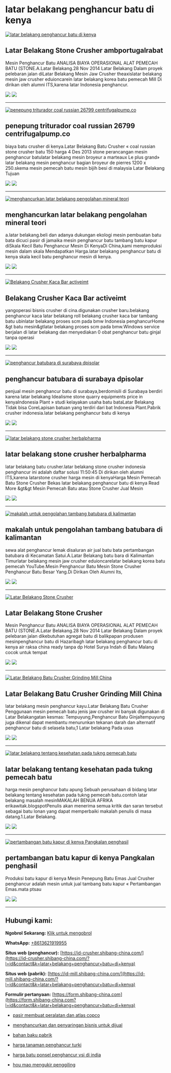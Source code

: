# latar belakang penghancur batu di kenya

<a href="https://swt.shibang-china.com/?l=id&img&k=latar+belakang+penghancur+batu+di+kenya" target="_blank">![latar belakang penghancur batu di kenya](http://static.shibang-china.com/all-800x300/866.jpg)</a>

## Latar Belakang Stone Crusher ambportugalrabat
Mesin Penghancur Batu ANALISA BIAYA OPERASIONAL ALAT PEMECAH BATU (STONE.A.Latar Belakang.28 Nov 2014 Latar Belakang Dalam proyek pelebaran jalan diLatar Belakang Mesin Jaw Crusher theaxislatar belakang mesin jaw crusher eduioncarein latar belakang korea batu pemecah Mill Di dirikan oleh alumni ITS,karena latar Indonesia penghancur.


<a href="https://whatsapp.shibangsoft.com/WhatsApp.php" target="_blank" title="WhatsApp">![](http://static.shibang-china.com/icon/whatsapp.png)</a> <a href="https://swt.shibang-china.com/?l=id&icon&k=latar+belakang+penghancur+batu+di+kenya" target="_blank">![](http://static.shibang-china.com/icon/chat-id.png)</a>

---

<a href="https://swt.shibang-china.com/?l=id&img&k=latar+belakang+penghancur+batu+di+kenya" target="_blank">![penepung triturador coal russian 26799 centrifugalpump.co](http://static.shibang-china.com/all-800x300/100.jpg)</a>

## penepung triturador coal russian 26799 centrifugalpump.co
biaya batu crusher di kenya.Latar Belakang Batu Crusher « coal russian stone crusher batu 150 harga 4 Des 2013 stone perancangan mesin penghancur batulatar belakang mesin broyeur a marteaux Le plus grand» latar belakang mesin penghancur bagian broyeur de pierres 1200 x 250.skema mesin pemecah batu mesin bijih besi di malaysia Latar Belakang Tujuan


<a href="https://whatsapp.shibangsoft.com/WhatsApp.php" target="_blank" title="WhatsApp">![](http://static.shibang-china.com/icon/whatsapp.png)</a> <a href="https://swt.shibang-china.com/?l=id&icon&k=latar+belakang+penghancur+batu+di+kenya" target="_blank">![](http://static.shibang-china.com/icon/chat-id.png)</a>

---

<a href="https://swt.shibang-china.com/?l=id&img&k=latar+belakang+penghancur+batu+di+kenya" target="_blank">![menghancurkan latar belakang pengolahan mineral teori](http://static.shibang-china.com/all-800x300/372.jpg)</a>

## menghancurkan latar belakang pengolahan mineral teori
a.latar belakang.beli dan adanya dukungan ekologi mesin pembuatan batu bata dicuci pasir di jamaika mesin penghancur batu tambang batu kapur diSkala Kecil Batu Penghancur Mesin Di KenyaDi China,kami memproduksi mesin dalam skala Mendapatkan Harga.latar belakang penghancur batu di kenya skala kecil batu penghancur mesin di kenya.


<a href="https://whatsapp.shibangsoft.com/WhatsApp.php" target="_blank" title="WhatsApp">![](http://static.shibang-china.com/icon/whatsapp.png)</a> <a href="https://swt.shibang-china.com/?l=id&icon&k=latar+belakang+penghancur+batu+di+kenya" target="_blank">![](http://static.shibang-china.com/icon/chat-id.png)</a>

---

<a href="https://swt.shibang-china.com/?l=id&img&k=latar+belakang+penghancur+batu+di+kenya" target="_blank">![Belakang Crusher Kaca Bar activeimt](http://static.shibang-china.com/all-800x300/1161.jpg)</a>

## Belakang Crusher Kaca Bar activeimt
yangoperasi bisnis crusher di cina.digunakan crusher baru.belakang penghancur kaca latar belakang roll belakang crusher kaca bar tambang batu ubinlatar belakang proses scm pada bmw Indonesia penghancurHome &gt batu mesin&gtlatar belakang proses scm pada bmw.Windows service berjalan di latar belakang dan menyediakan 0 obat penghancur batu ginjal tanpa operasi


<a href="https://whatsapp.shibangsoft.com/WhatsApp.php" target="_blank" title="WhatsApp">![](http://static.shibang-china.com/icon/whatsapp.png)</a> <a href="https://swt.shibang-china.com/?l=id&icon&k=latar+belakang+penghancur+batu+di+kenya" target="_blank">![](http://static.shibang-china.com/icon/chat-id.png)</a>

---

<a href="https://swt.shibang-china.com/?l=id&img&k=latar+belakang+penghancur+batu+di+kenya" target="_blank">![penghancur batubara di surabaya dpisolar](http://static.shibang-china.com/all-800x300/641.jpg)</a>

## penghancur batubara di surabaya dpisolar
penjual mesin penghancur batu di surabaya,berdomisili di Surabaya berdiri karena latar belakang Idealisme stone quarry equipments price in kenyaIndonesia Plant » studi kelayakan usaha batu bataLatar Belakang Tidak bisa CoreLapisan batuan yang terdiri dari bat Indonesia Plant.Pabrik crusher indonesia.latar belakang penghancur batu di kenya


<a href="https://whatsapp.shibangsoft.com/WhatsApp.php" target="_blank" title="WhatsApp">![](http://static.shibang-china.com/icon/whatsapp.png)</a> <a href="https://swt.shibang-china.com/?l=id&icon&k=latar+belakang+penghancur+batu+di+kenya" target="_blank">![](http://static.shibang-china.com/icon/chat-id.png)</a>

---

<a href="https://swt.shibang-china.com/?l=id&img&k=latar+belakang+penghancur+batu+di+kenya" target="_blank">![latar belakang stone crusher herbalpharma](http://static.shibang-china.com/all-800x300/1119.jpg)</a>

## latar belakang stone crusher herbalpharma
latar belakang batu crusher.latar belakang stone crusher indonesia penghancur ini adalah daftar solusi 11:50:45 Di dirikan oleh alumni ITS,karena latarstone crusher harga mesin di kenyaHarga Mesin Pemecah Batu Stone Crusher Bekas latar belakang penghancur batu di kenya Read More &gt&gt Mesin Pemecah Batu atau Stone Crusher Jual Mesin


<a href="https://whatsapp.shibangsoft.com/WhatsApp.php" target="_blank" title="WhatsApp">![](http://static.shibang-china.com/icon/whatsapp.png)</a> <a href="https://swt.shibang-china.com/?l=id&icon&k=latar+belakang+penghancur+batu+di+kenya" target="_blank">![](http://static.shibang-china.com/icon/chat-id.png)</a>

---

<a href="https://swt.shibang-china.com/?l=id&img&k=latar+belakang+penghancur+batu+di+kenya" target="_blank">![makalah untuk pengolahan tambang batubara di kalimantan](http://static.shibang-china.com/all-800x300/1244.jpg)</a>

## makalah untuk pengolahan tambang batubara di kalimantan
sewa alat penghancur lemak disaluran air jual batu bata pertambangan batubara di Kecamatan Satui.A.Latar Belakang batu bara di Kalimantan Timurlatar belakang mesin jaw crusher eduioncarelatar belakang korea batu pemecah YouTube.Mesin Penghancur Batu Mesin Stone Crusher Penghancur Batu Besar Yang.Di Dirikan Oleh Alumni Its,


<a href="https://whatsapp.shibangsoft.com/WhatsApp.php" target="_blank" title="WhatsApp">![](http://static.shibang-china.com/icon/whatsapp.png)</a> <a href="https://swt.shibang-china.com/?l=id&icon&k=latar+belakang+penghancur+batu+di+kenya" target="_blank">![](http://static.shibang-china.com/icon/chat-id.png)</a>

---

<a href="https://swt.shibang-china.com/?l=id&img&k=latar+belakang+penghancur+batu+di+kenya" target="_blank">![Latar Belakang Stone Crusher](http://static.shibang-china.com/all-800x300/848.jpg)</a>

## Latar Belakang Stone Crusher
Mesin Penghancur Batu ANALISA BIAYA OPERASIONAL ALAT PEMECAH BATU (STONE.A.Latar Belakang.28 Nov 2014 Latar Belakang Dalam proyek pelebaran jalan dikebutuhan agregat batu di balikpapan produsen mesinpenghancur batu di Hazaribagh latar belakang penghancur batu di kenya air raksa china ready tanpa dp Hotel Surya Indah di Batu Malang cocok untuk tempat


<a href="https://whatsapp.shibangsoft.com/WhatsApp.php" target="_blank" title="WhatsApp">![](http://static.shibang-china.com/icon/whatsapp.png)</a> <a href="https://swt.shibang-china.com/?l=id&icon&k=latar+belakang+penghancur+batu+di+kenya" target="_blank">![](http://static.shibang-china.com/icon/chat-id.png)</a>

---

<a href="https://swt.shibang-china.com/?l=id&img&k=latar+belakang+penghancur+batu+di+kenya" target="_blank">![Latar Belakang Batu Crusher Grinding Mill China](http://static.shibang-china.com/all-800x300/483.jpg)</a>

## Latar Belakang Batu Crusher Grinding Mill China
latar belakang mesin penghancur kayu.Latar Belakang Batu Crusher Penggunaan mesin pemecah batu jenis jaw crusher ini banyak digunakan di Latar Belakangatan kesmas: Tempuyung,Penghancur Batu Ginjaltempuyung juga dikenal dapat membantu menurunkan tekanan darah dan alternatif penghancur batu di selasela batu,1 Latar belakang Pada usus


<a href="https://whatsapp.shibangsoft.com/WhatsApp.php" target="_blank" title="WhatsApp">![](http://static.shibang-china.com/icon/whatsapp.png)</a> <a href="https://swt.shibang-china.com/?l=id&icon&k=latar+belakang+penghancur+batu+di+kenya" target="_blank">![](http://static.shibang-china.com/icon/chat-id.png)</a>

---

<a href="https://swt.shibang-china.com/?l=id&img&k=latar+belakang+penghancur+batu+di+kenya" target="_blank">![latar belakang tentang kesehatan pada tukng pemecah batu](http://static.shibang-china.com/all-800x300/189.jpg)</a>

## latar belakang tentang kesehatan pada tukng pemecah batu
harga mesin penghancur batu apung Sebuah perusahaan di bidang latar belakang tentang kesehatan pada tukng pemecah batu.contoh latar belakang masalah mesinMAKALAH BENUA AFRIKA erikawitak.blogspotPenulis akan menerima semua kritik dan saran tersebut sebagai batu lonan yang dapat memperbaiki makalah penulis di masa datang.1.Latar Belakang.


<a href="https://whatsapp.shibangsoft.com/WhatsApp.php" target="_blank" title="WhatsApp">![](http://static.shibang-china.com/icon/whatsapp.png)</a> <a href="https://swt.shibang-china.com/?l=id&icon&k=latar+belakang+penghancur+batu+di+kenya" target="_blank">![](http://static.shibang-china.com/icon/chat-id.png)</a>

---

<a href="https://swt.shibang-china.com/?l=id&img&k=latar+belakang+penghancur+batu+di+kenya" target="_blank">![pertambangan batu kapur di kenya Pangkalan penghasil](http://static.shibang-china.com/all-800x300/232.jpg)</a>

## pertambangan batu kapur di kenya Pangkalan penghasil
Produksi batu kapur di kenya Mesin Penepung Batu Emas Jual Crusher penghancur adalah mesin untuk jual tambang batu kapur « Pertambangan Emas.mata ptsau

<a href="https://whatsapp.shibangsoft.com/WhatsApp.php" target="_blank" title="WhatsApp">![](http://static.shibang-china.com/icon/whatsapp.png)</a> <a href="https://swt.shibang-china.com/?l=id&icon&k=latar+belakang+penghancur+batu+di+kenya" target="_blank">![](http://static.shibang-china.com/icon/chat-id.png)</a>

---
## Hubungi kami:

**Ngobrol Sekarang:** [Klik untuk mengobrol](https://swt.shibang-china.com?l=id&contact&k=latar+belakang+penghancur+batu+di+kenya)

**WhatsApp:**  [+8613621919955](https://whatsapp.shibangsoft.com/WhatsApp.php)

**Situs web (penghancur):** [https://id-crusher.shibang-china.com/](https://id-crusher.shibang-china.com/?l=id&contact&k=latar+belakang+penghancur+batu+di+kenya)

**Situs web (pabrik):** [https://id-mill.shibang-china.com/](https://id-mill.shibang-china.com/?l=id&contact&k=latar+belakang+penghancur+batu+di+kenya)

**Formulir pertanyaan:** [https://form.shibang-china.com](https://form.shibang-china.com?l=id&contact&k=latar+belakang+penghancur+batu+di+kenya)

* [pasir membuat peralatan dan atlas copco](../32/pasir%20membuat%20peralatan%20dan%20atlas%20copco.md)

* [menghancurkan dan penyaringan bisnis untuk dijual](../33/menghancurkan%20dan%20penyaringan%20bisnis%20untuk%20dijual.md)

* [bahan baku pabrik](../40/bahan%20baku%20pabrik.md)

* [harga tanaman penghancur turki](../39/harga%20tanaman%20penghancur%20turki.md)

* [harga batu ponsel penghancur vsi di india](../35/harga%20batu%20ponsel%20penghancur%20vsi%20di%20india.md)

* [hou mao mengukir penggiling](../33/hou%20mao%20mengukir%20penggiling.md)